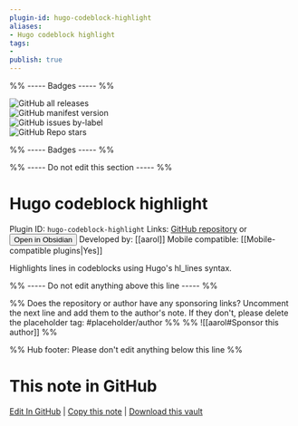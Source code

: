 ```yaml
---
plugin-id: hugo-codeblock-highlight
aliases:
- Hugo codeblock highlight
tags: 
- 
publish: true
---
```


%% ----- Badges ----- %%

![GitHub all releases](https://img.shields.io/github/downloads/aarol/obsidian-hugo-codeblock-highlight/total?color=573E7A&logo=github&style=for-the-badge)   
![GitHub manifest version](https://img.shields.io/github/manifest-json/v/aarol/obsidian-hugo-codeblock-highlight?color=573E7A&logo=github&style=for-the-badge)   
![GitHub issues by-label](https://img.shields.io/github/issues/aarol/obsidian-hugo-codeblock-highlight/help%20wanted?color=573E7A&logo=github&style=for-the-badge)   
![GitHub Repo stars](https://img.shields.io/github/stars/aarol/obsidian-hugo-codeblock-highlight?color=573E7A&logo=github&style=for-the-badge)

%% ----- Badges ----- %%

%% ----- Do not edit this section ----- %%

# Hugo codeblock highlight

Plugin ID: `hugo-codeblock-highlight`
Links: [GitHub repository](https://github.com/aarol/obsidian-hugo-codeblock-highlight) or [<button id=HH>Open in Obsidian</button>](obsidian://show-plugin?id=hugo-codeblock-highlight)
Developed by: [[aarol]]
Mobile compatible: [[Mobile-compatible plugins|Yes]]

Highlights lines in codeblocks using Hugo's hl_lines syntax.

%% ----- Do not edit anything above this line ----- %% 

%% Does the repository or author have any sponsoring links? Uncomment the next line and add them to the author's note. If they don't, please delete the placeholder tag: #placeholder/author %%
%% ![[aarol#Sponsor this author]] %%

%% Hub footer: Please don't edit anything below this line %%

# This note in GitHub

<span class="git-footer">[Edit In GitHub](https://github.dev/obsidian-community/obsidian-hub/blob/main/02%20-%20Community%20Expansions/02.05%20All%20Community%20Expansions/Plugins/hugo-codeblock-highlight.md "git-hub-edit-note") | [Copy this note](https://raw.githubusercontent.com/obsidian-community/obsidian-hub/main/02%20-%20Community%20Expansions/02.05%20All%20Community%20Expansions/Plugins/hugo-codeblock-highlight.md "git-hub-copy-note") | [Download this vault](https://github.com/obsidian-community/obsidian-hub/archive/refs/heads/main.zip "git-hub-download-vault") </span>
